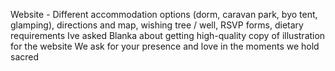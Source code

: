 Website - Different accommodation options (dorm, caravan park, byo tent, glamping), directions and map, wishing tree / well, RSVP forms, dietary requirements 
Ive asked Blanka about getting high-quality copy of illustration for the website 
We ask for your presence and love in the moments we hold sacred




















